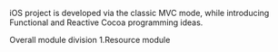 iOS project is developed via the classic MVC mode, while introducing Functional and Reactive Cocoa programming ideas.

Overall module division
1.Resource module    

